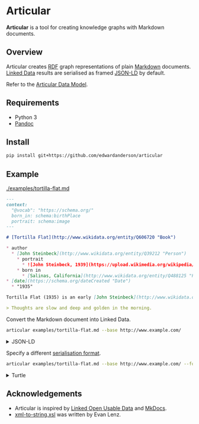 # Articular

**Articular** is a tool for creating knowledge graphs with Markdown documents.

## Overview

Articular creates [RDF](https://en.wikipedia.org/wiki/Resource_Description_Framework) graph representations of plain [Markdown](https://en.wikipedia.org/wiki/Markdown) documents. [Linked Data](https://en.wikipedia.org/wiki/Linked_data) results are serialised as framed [JSON-LD](https://json-ld.org/) by default.

Refer to the [Articular Data Model](docs/model.md).

## Requirements

* Python 3
* [Pandoc](https://pandoc.org/installing.html)

## Install

```bash
pip install git+https://github.com/edwardanderson/articular
```

## Example

[./examples/tortilla-flat.md](examples/tortilla-flat.md)

```markdown
---
context:
  "@vocab": "https://schema.org/"
  born_in: schema:birthPlace
  portrait: schema:image
---

# [Tortilla Flat](http://www.wikidata.org/entity/Q606720 "Book")

* author
  * [John Steinbeck](http://www.wikidata.org/entity/Q39212 "Person")
    * portrait
      * ![John Steinbeck, 1939](https://upload.wikimedia.org/wikipedia/commons/thumb/d/d7/John_Steinbeck_1939_%28cropped%29.jpg/330px-John_Steinbeck_1939_%28cropped%29.jpg)
    * born in
      * [Salinas, California](http://www.wikidata.org/entity/Q488125 "Place")
* [date](https://schema.org/dateCreated "Date")
  * "1935"

Tortilla Flat (1935) is an early [John Steinbeck](http://www.wikidata.org/entity/Q39212) novel set in Monterey, California.

> Thoughts are slow and deep and golden in the morning.

```

Convert the Markdown document into Linked Data.

```bash
articular examples/tortilla-flat.md --base http://www.example.com/
```

<details>
  <summary>JSON-LD</summary>

  ```json
  {
    "@context": [
      "https://edwardanderson.github.io/articular/ns/v1/articular.json",
      {
        "portrait": "schema:image",
        "born_in": "schema:birthPlace",
        "date": {
          "@id": "https://schema.org/dateCreated",
          "@type": "Date"
        },
        "@vocab": "https://schema.org/",
        "@base": "http://www.example.com/examples/tortilla-flat#"
      }
    ],
    "id": "tortilla-flat",
    "type": "Book",
    "_comment": [
      {
        "type": "_Comment",
        "_comment": "<p>Tortilla Flat (1935) is an early <a href=\"http://www.wikidata.org/entity/Q39212\">John Steinbeck</a> novel set in Monterey, California.</p>",
        "_format": "text/html",
        "_mentions": [
          {
            "id": "http://www.wikidata.org/entity/Q39212",
            "type": "Person",
            "_label": "John Steinbeck",
            "born_in": {
              "id": "http://www.wikidata.org/entity/Q488125",
              "type": "Place",
              "_label": "Salinas, California"
            },
            "_image": [
              {
                "id": "https://upload.wikimedia.org/wikipedia/commons/thumb/d/d7/John_Steinbeck_1939_%28cropped%29.jpg/330px-John_Steinbeck_1939_%28cropped%29.jpg",
                "type": "_Image",
                "_label": "John Steinbeck, 1939"
              }
            ]
          }
        ]
      },
      {
        "type": "_Quotation",
        "_comment": "Thoughts are slow and deep and golden in the morning."
      }
    ],
    "_label": "Tortilla Flat",
    "author": {
      "id": "http://www.wikidata.org/entity/Q39212",
      "type": "Person",
      "_label": "John Steinbeck",
      "born_in": {
        "id": "http://www.wikidata.org/entity/Q488125",
        "type": "Place",
        "_label": "Salinas, California"
      },
      "_image": [
        {
          "id": "https://upload.wikimedia.org/wikipedia/commons/thumb/d/d7/John_Steinbeck_1939_%28cropped%29.jpg/330px-John_Steinbeck_1939_%28cropped%29.jpg",
          "type": "_Image",
          "_label": "John Steinbeck, 1939"
        }
      ]
    },
    "date": "1935",
    "_same_as": [
      {
        "id": "http://www.wikidata.org/entity/Q606720",
        "type": "Book",
        "_label": "Tortilla Flat"
      }
    ]
  }
  ```

</details>

Specify a different [serialisation format](https://rdflib.readthedocs.io/en/stable/plugin_serializers.html).

```bash
articular examples/tortilla-flat.md --base http://www.example.com/ --format turtle
```

<details>
  <summary>Turtle</summary>

  ```turtle
  @prefix rdfs: <http://www.w3.org/2000/01/rdf-schema#> .
  @prefix schema: <https://schema.org/> .

  <http://www.example.com/examples/tortilla-flat> a schema:Book ;
      rdfs:label "Tortilla Flat" ;
      rdfs:comment [ a schema:Comment ;
              rdfs:comment "<p>Tortilla Flat (1935) is an early <a href=\"http://www.wikidata.org/entity/Q39212\">John Steinbeck</a> novel set in Monterey, California.</p>" ;
              schema:encodingFormat "text/html" ;
              schema:mentions <http://www.wikidata.org/entity/Q39212> ],
          [ a schema:Quotation ;
              rdfs:comment "Thoughts are slow and deep and golden in the morning." ] ;
      schema:author <http://www.wikidata.org/entity/Q39212> ;
      schema:dateCreated "1935"^^schema:Date ;
      schema:sameAs <http://www.wikidata.org/entity/Q606720> .

  <http://www.wikidata.org/entity/Q488125> a schema:Place ;
      rdfs:label "Salinas, California" .

  <http://www.wikidata.org/entity/Q606720> a schema:Book ;
      rdfs:label "Tortilla Flat" .

  <https://upload.wikimedia.org/wikipedia/commons/thumb/d/d7/John_Steinbeck_1939_%28cropped%29.jpg/330px-John_Steinbeck_1939_%28cropped%29.jpg> a schema:ImageObject ;
      rdfs:label "John Steinbeck, 1939" .

  <http://www.wikidata.org/entity/Q39212> a schema:Person ;
      rdfs:label "John Steinbeck" ;
      schema:birthPlace <http://www.wikidata.org/entity/Q488125> ;
      schema:image <https://upload.wikimedia.org/wikipedia/commons/thumb/d/d7/John_Steinbeck_1939_%28cropped%29.jpg/330px-John_Steinbeck_1939_%28cropped%29.jpg> .
  ```

</details>

## Acknowledgements

* Articular is inspired by [Linked Open Usable Data](https://linked.art/loud/) and [MkDocs](https://www.mkdocs.org/).
* [xml-to-string.xsl](articular/templates/xml-to-string.xsl) was written by Evan Lenz.
